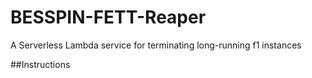 # BESSPIN-FETT-Reaper

A Serverless Lambda service for terminating long-running f1 instances

##Instructions

